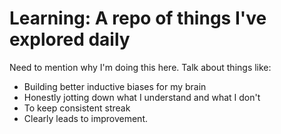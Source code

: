 # Learning: A repo of things I've explored daily

Need to mention why I'm doing this here. Talk about things like: 
- Building better inductive biases for my brain
- Honestly jotting down what I understand and what I don't
- To keep consistent streak
- Clearly leads to improvement. 
